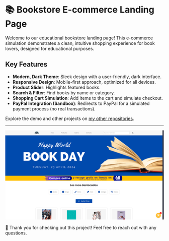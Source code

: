 # 📚 Bookstore E-commerce Landing Page

Welcome to our educational bookstore landing page! This e-commerce simulation demonstrates a clean, intuitive shopping experience for book lovers, designed for educational purposes.

## Key Features

- **Modern, Dark Theme**: Sleek design with a user-friendly, dark interface.
- **Responsive Design**: Mobile-first approach, optimized for all devices.
- **Product Slider**: Highlights featured books.
- **Search & Filter**: Find books by name or category.
- **Shopping Cart Simulation**: Add items to the cart and simulate checkout.
- **PayPal Integration (Sandbox)**: Redirects to PayPal for a simulated payment process (no real transactions).

Explore the demo and other projects on [my other repositories](https://github.com/rodridev-01?tab=repositories).

---

![Preview Image](Preview.png)

💙 Thank you for checking out this project! Feel free to reach out with any questions.

